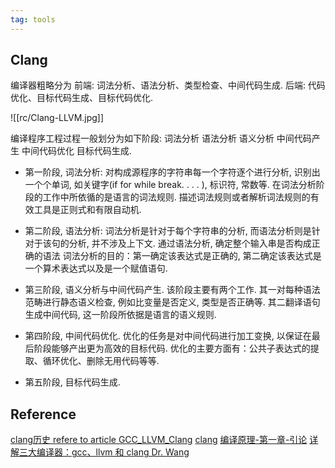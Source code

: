 ```yaml
---
tag: tools
---
```

## Clang
编译器粗略分为
前端: 词法分析、语法分析、类型检查、中间代码生成. 
后端: 代码优化、目标代码生成、目标代码优化. 

![[rc/Clang-LLVM.jpg]]

编译程序工程过程一般划分为如下阶段: 词法分析 语法分析 语义分析 中间代码产生 中间代码优化 目标代码生成.

* 第一阶段, 词法分析: 对构成源程序的字符串每一个字符逐个进行分析, 识别出一个个单词, 如关键字(if for while break. . . . ), 标识符, 常数等. 
    在词法分析阶段的工作中所依循的是语言的词法规则. 描述词法规则或者解析词法规则的有效工具是正则式和有限自动机. 

* 第二阶段, 语法分析: 词法分析是针对于每个字符串的分析, 而语法分析则是针对于该句的分析, 并不涉及上下文. 通过语法分析, 确定整个输入串是否构成正确的语法
    词法分析的目的：第一确定该表达式是正确的, 第二确定该表达式是一个算术表达式以及是一个赋值语句. 

* 第三阶段, 语义分析与中间代码产生.
    该阶段主要有两个工作. 其一对每种语法范畴进行静态语义检查, 例如比变量是否定义, 类型是否正确等. 其二翻译语句生成中间代码, 这一阶段所依据是语言的语义规则. 

* 第四阶段, 中间代码优化. 优化的任务是对中间代码进行加工变换, 以保证在最后阶段能够产出更为高效的目标代码. 优化的主要方面有：公共子表达式的提取、循环优化、删除无用代码等等. 

* 第五阶段, 目标代码生成. 

## Reference
[clang历史 refere to article GCC_LLVM_Clang](https://www.cnblogs.com/qoakzmxncb/archive/2013/04/18/3029105.html)
[clang](https://clang.llvm.org/docs/CommandGuide/clang.html)
[编译原理-第一章-引论](https://zhuanlan.zhihu.com/p/104655477)
[详解三大编译器：gcc、llvm 和 clang Dr. Wang](https://zhuanlan.zhihu.com/p/357803433)